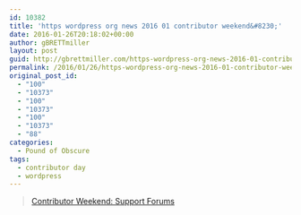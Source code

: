 ```yaml
---
id: 10382
title: 'https wordpress org news 2016 01 contributor weekend&#8230;'
date: 2016-01-26T20:18:02+00:00
author: gBRETTmiller
layout: post
guid: http://gbrettmiller.com/https-wordpress-org-news-2016-01-contributor-weekend/
permalink: /2016/01/26/https-wordpress-org-news-2016-01-contributor-weekend/
original_post_id:
  - "100"
  - "10373"
  - "100"
  - "10373"
  - "100"
  - "10373"
  - "88"
categories:
  - Pound of Obscure
tags:
  - contributor day
  - wordpress
---
```

<div class="embed-wordpressnews">
  <blockquote class="wp-embedded-content">
    <p>
      <a href="https://wordpress.org/news/2016/01/contributor-weekend-support-forums/">Contributor Weekend: Support Forums</a>
    </p>
  </blockquote>
  
  <p>
    </div>